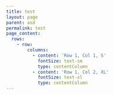 ```yaml
---
title: test
layout: page
parent: asd
permalink: test
page_content:
  rows:
    - row:
        columns:
          - content: 'Row 1, Col 1, S'
            fontSize: text-sm
            type: contentColumn
          - content: 'Row 1, Col 2, XL'
            fontSize: text-xl
            type: contentColumn
---
```


